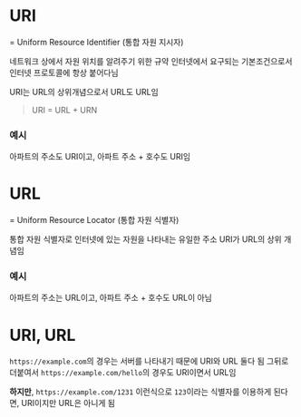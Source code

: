# URI

= Uniform Resource Identifier (통합 자원 지시자)

네트워크 상에서 자원 위치를 알려주기 위한 규약
인터넷에서 요구되는 기본조건으로서 인터넷 프로토콜에 항상 붙어다님

URI는 URL의 상위개념으로서 URL도 URL임

> URI = URL + URN

### 예시

아파트의 주소도 URI이고, 아파트 주소 + 호수도 URI임



# URL

= Uniform Resource Locator (통합 자원 식별자)

통합 자원 식별자로 인터넷에 있는 자원을 나타내는 유일한 주소
URI가 URL의 상위 개념임

### 예시

아파트의 주소는 URL이고, 아파트 주소 + 호수도 URL이 아님



# URI, URL

`https://example.com`의 경우는 서버를 나타내기 때문에 URI와 URL 둘다 됨
그뒤로 더붙여서 `https://example.com/hello`의 경우도 URI이면서 URL임

**하지만**, `https://example.com/1231` 이런식으로 `123`이라는 식별자를 이용하게 된다면, URI이지만 URL은 아니게 됨



